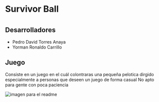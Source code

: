 # Survivor Ball
# 
## Desarrolladores
- Pedro David Torres Anaya
- Yorman Ronaldo Carrillo
## Juego
Consiste en un juego en el cuál colontraras una pequeña pelotica
dirgido especialmente a personas que deseen un juego de forma casual
No apto para gente con poca paciencia

![imagen para el readme](https://user-images.githubusercontent.com/75033852/108211518-c25de380-70fa-11eb-9b77-152ba298128c.png)
